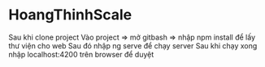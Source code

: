# HoangThinhScale

Sau khi clone project
Vào project => mở gitbash => nhập npm install để lấy thư viện cho web
Sau đó nhập ng serve để chạy server
Sau khi chạy xong nhập localhost:4200 trên browser để duyệt

